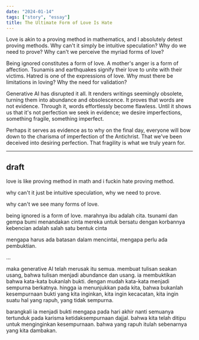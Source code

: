 ```yaml
---
date: "2024-01-14"
tags: ["story", "essay"]
title: The Ultimate Form of Love Is Hate
---
```


Love is akin to a proving method in mathematics, and I absolutely detest proving methods. Why can't it simply be intuitive speculation? Why do we need to prove? Why can't we perceive the myriad forms of love?

Being ignored constitutes a form of love. A mother's anger is a form of affection. Tsunamis and earthquakes signify their love to unite with their victims. Hatred is one of the expressions of love. Why must there be limitations in loving? Why the need for validation?

Generative AI has disrupted it all. It renders writings seemingly obsolete, turning them into abundance and obsolescence. It proves that words are not evidence. Through it, words effortlessly become flawless. Until it shows us that it's not perfection we seek in evidence; we desire imperfections, something fragile, something imperfect.

Perhaps it serves as evidence as to why on the final day, everyone will bow down to the charisma of imperfection of the Antichrist. That we've been deceived into desiring perfection. That fragility is what we truly yearn for.

---

## draft

love is like proving method in math and i fuckin hate proving method.

why can't it just be intuitive speculation, why we need to prove. 

why can't we see many forms of love. 

being ignored is a form of love. 
marahnya ibu adalah cita. 
tsunami dan gempa bumi menandakan cinta mereka untuk bersatu dengan korbannya
kebencian adalah salah satu bentuk cinta

mengapa harus ada batasan dalam mencintai, mengapa perlu ada pembuktian.

...


maka generative AI telah merusak itu semua. membuat tulisan seakan usang, bahwa tulisan menjadi abundance dan usang. ia membuktikan bahwa kata-kata bukanlah bukti. dengan mudah kata-kata menjadi sempurna berkatnya. hingga ia menunjukkan pada kita, bahwa bukanlah kesempurnaan bukti yang kita inginkan, kita ingin kecacatan, kita ingin suatu hal yang rapuh, yang tidak sempurna. 

barangkali ia menjadi bukti mengapa pada hari akhir nanti semuanya tertunduk pada karisma ketidaksempurnaan dajjal. bahwa kita telah ditipu untuk menginginkan kesempurnaan. bahwa yang rapuh itulah sebenarnya yang kita dambakan. 